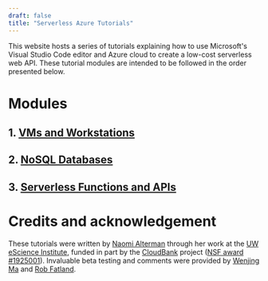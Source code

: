 ```yaml
---
draft: false
title: "Serverless Azure Tutorials"
---
```


This website hosts a series of tutorials explaining how to use Microsoft's Visual Studio Code editor and Azure cloud to create a low-cost serverless web API. These tutorial modules are intended to be followed in the order presented below.

# Modules
## 1. [VMs and Workstations](workstation)
## 2. [NoSQL Databases](nosql)
## 3. [Serverless Functions and APIs](functions)

# Credits and acknowledgement

These tutorials were written by [Naomi Alterman](https://staff.uw.edu/naomila) through her work at the [UW eScience Institute](https://escience.uw.edu), funded in part by the [CloudBank](https://www.cloudbank.org) project ([NSF award #1925001](https://www.nsf.gov/awardsearch/showAward?AWD_ID=1925001)). Invaluable beta testing and comments were provided by [Wenjing Ma](https://depts.washington.edu/synlab/people/wenjing-ma/) and [Rob Fatland](https://escience.washington.edu/member/rob-fatland/).
